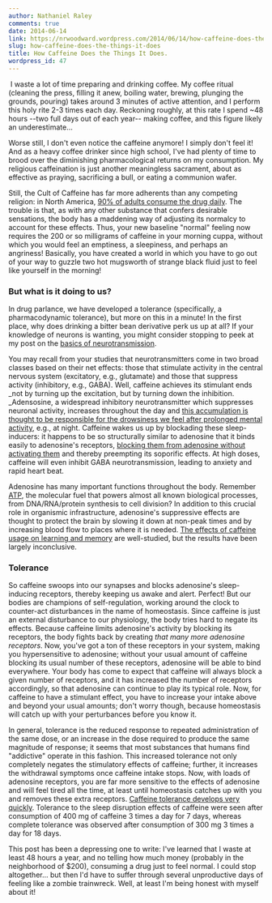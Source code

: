 ```yaml
---
author: Nathaniel Raley
comments: true
date: 2014-06-14 
link: https://nrwoodward.wordpress.com/2014/06/14/how-caffeine-does-the-things-it-does/
slug: how-caffeine-does-the-things-it-does
title: How Caffeine Does the Things It Does.
wordpress_id: 47
---
```


 I waste a lot of time preparing and drinking coffee. My coffee ritual (cleaning the press, filling it anew, boiling water, brewing, plunging the grounds, pouring) takes around 3 minutes of active attention, and I perform this holy rite 2-3 times each day. Reckoning roughly, at this rate I spend ~48 hours --two full days out of each year-- making coffee, and this figure likely an underestimate...  
  
Worse still, I don't even notice the caffeine anymore! I simply don't feel it! And as a heavy coffee drinker since high school, I've had plenty of time to brood over the diminishing pharmacological returns on my consumption. My religious caffeination is just another meaningless sacrament, about as effective as praying, sacrificing a bull, or eating a communion wafer.  
  
Still, the Cult of Caffeine has far more adherents than any competing religion: in North America, [90% of adults consume the drug daily](http://www.newscientist.com/article/mg18725181.700). The trouble is that, as with any other substance that confers desirable sensations, the body has a maddening way of adjusting its normalcy to account for these effects. Thus, your new baseline "normal" feeling now requires the 200 or so milligrams of caffeine in your morning cuppa, without which you would feel an emptiness, a sleepiness, and perhaps an angriness! Basically, you have created a world in which you have to go out of your way to guzzle two hot mugsworth of strange black fluid just to feel like yourself in the morning!  
  


### But what is it doing to us?

In drug parlance, we have developed a tolerance (specifically, a pharmacodynamic tolerance), but more on this in a minute! In the first place, why does drinking a bitter bean derivative perk us up at all? If your knowledge of neurons is wanting, you might consider stopping to peek at my post on the [basics of neurotransmission](http://blog.nathanielraley.com/2014/06/intro-to-neurochemical-foundations-of.html).  
  
You may recall from your studies that neurotransmitters come in two broad classes based on their net effects: those that stimulate activity in the central nervous system (excitatory, e.g., glutamate) and those that suppress activity (inhibitory, e.g., GABA). Well, caffeine achieves its stimulant ends _not by turning up the excitation, but by turning down the inhibition. _Adensosine, a widespread inhibitory neurotransmitter which suppresses neuronal activity, increases throughout the day and [this accumulation is thought to be responsible for the drowsiness we feel after prolonged mental activity](https://www.ncbi.nlm.nih.gov/pubmed/15313333), e.g., at night. Caffeine wakes us up by blockading these sleep-inducers: it happens to be so structurally similar to adenosine that it binds easily to adenosine's receptors, [blocking them from adenosine without activating them](https://en.wikipedia.org/wiki/Competitive_inhibitor) and thereby preempting its soporific effects. At high doses, caffeine will even inhibit GABA neurotransmission, leading to anxiety and rapid heart beat.  
  
Adenosine has many important functions throughout the body. Remember [ATP](https://en.wikipedia.org/wiki/Adenosine_triphosphate), the molecular fuel that powers almost all known biological processes, from DNA/RNA/protein synthesis to cell division? In addition to this crucial role in organismic infrastructure, adenosine's suppressive effects are thought to protect the brain by slowing it down at non-peak times and by increasing blood flow to places where it is needed. [The effects of caffeine usage on learning and memory](https://en.wikipedia.org/wiki/Effect_of_caffeine_on_memory) are well-studied, but the results have been largely inconclusive.  
  


### Tolerance

So caffeine swoops into our synapses and blocks adenosine's sleep-inducing receptors, thereby keeping us awake and alert. Perfect! But  our bodies are champions of self-regulation, working around the clock to counter-act disturbances in the name of homeostasis. Since caffeine is just an external disturbance to our physiology, the body tries hard to negate its effects. Because caffeine limits adenosine's activity by blocking its receptors, the body fights back by creating _that many more adenosine receptors_. Now, you've got a ton of these receptors in your system, making you hypersensitive to adenosine; without your usual amount of caffeine blocking its usual number of these receptors, adenosine will be able to bind everywhere. Your body has come to expect that caffeine will always block a given number of receptors, and it has increased the number of receptors accordingly, so that adenosine can continue to play its typical role. Now, for caffeine to have a stimulant effect, you have to increase your intake above and beyond your usual amounts; don't worry though, because homeostasis will catch up with your perturbances before you know it.  
  
In general, tolerance is the reduced response to repeated administration of the  same dose, or an increase in the dose required to produce the same  magnitude of response; it seems that most substances that humans find "addictive" operate in this fashion. This increased tolerance not only completely negates the stimulatory effects of caffeine; further, it increases the withdrawal symptoms once caffeine intake stops. Now, with loads of adenosine receptors, you are far more sensitive to the effects of adenosine and will feel tired all the time, at least until homeostasis catches up with you and removes these extra receptors. [Caffeine tolerance develops very quickly](http://www.news-medical.net/health/Caffeine-Pharmacology.aspx). Tolerance to the  sleep disruption effects of caffeine were seen after consumption of 400  mg of caffeine 3 times a day for 7 days, whereas complete tolerance was  observed after consumption of 300 mg 3 times a day for 18 days.  
  
This post has been a depressing one to write: I've learned that I waste at least 48 hours a year, and no telling how much money (probably in the neighborhood of $200), consuming a drug just to feel normal. I could stop altogether... but then I'd have to suffer through several unproductive days of feeling like a zombie trainwreck. Well, at least I'm being honest with myself about it!
